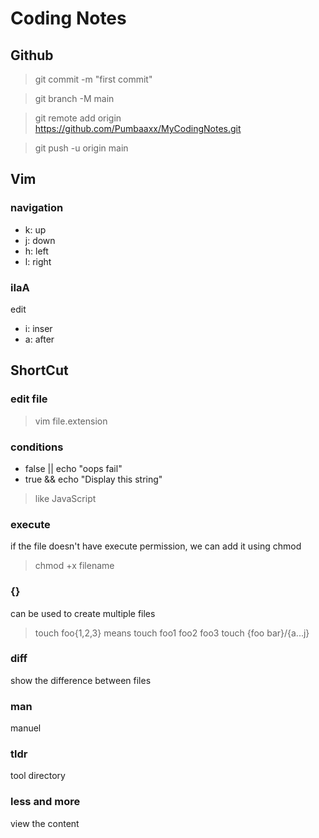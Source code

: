 # Coding Notes

## Github

> git commit -m "first commit"

> git branch -M main

> git remote add origin https://github.com/Pumbaaxx/MyCodingNotes.git

> git push -u origin main

## Vim
### navigation
- k: up
- j: down
- h: left
- l: right

### iIaA
edit
- i: inser
- a: after

## ShortCut

### edit file

> vim file.extension

### conditions
- false || echo "oops fail"
- true && echo "Display this string"

> like JavaScript

### execute
if the file doesn't have execute permission, we can add it using chmod

> chmod +x filename

### {}
can be used to create multiple files

> touch foo{1,2,3} means touch foo1 foo2 foo3
> touch {foo bar}/{a...j}

### diff
show the difference between files

### man
manuel

### tldr
tool directory

### less and more
view the content